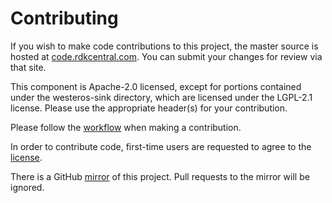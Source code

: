Contributing
============

If you wish to make code contributions to this project, the master source is hosted at [code.rdkcentral.com](https://code.rdkcentral.com/r/#/admin/projects/components/opensource/westeros). You can submit your changes for review via that site.

This component is Apache-2.0 licensed, except for portions contained under the westeros-sink directory, which are licensed under the LGPL-2.1 license.  Please use the appropriate header(s) for your contribution.

Please follow the [workflow](https://wiki.rdkcentral.com/display/CMF/Gerrit+Development+Workflow) when making a contribution.

In order to contribute code, first-time users are requested to agree to the [license](https://wiki.rdkcentral.com/signup.action).

There is a GitHub [mirror](https://github.com/rdkcmf/westeros) of this project. Pull requests to the mirror will be ignored.
